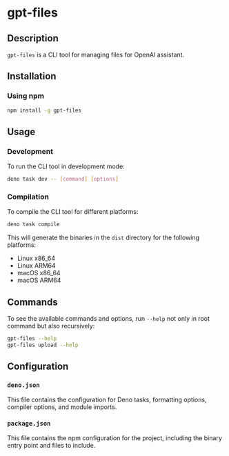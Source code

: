 # gpt-files

## Description

`gpt-files` is a CLI tool for managing files for OpenAI assistant.

## Installation

### Using npm

```sh
npm install -g gpt-files
```

## Usage

### Development

To run the CLI tool in development mode:

```sh
deno task dev -- [command] [options]
```

### Compilation

To compile the CLI tool for different platforms:

```sh
deno task compile
```

This will generate the binaries in the `dist` directory for the following
platforms:

- Linux x86_64
- Linux ARM64
- macOS x86_64
- macOS ARM64

## Commands

To see the available commands and options, run `--help` not only in root command
but also recursively:

```sh
gpt-files --help
gpt-files upload --help
```

## Configuration

### `deno.json`

This file contains the configuration for Deno tasks, formatting options,
compiler options, and module imports.

### `package.json`

This file contains the npm configuration for the project, including the binary
entry point and files to include.
